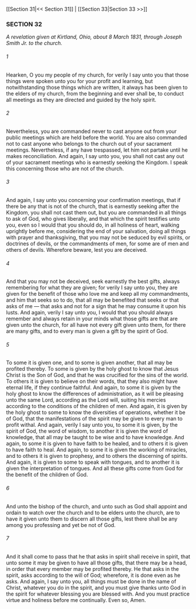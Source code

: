 [[Section 31|<< Section 31]]  |  [[Section 33|Section 33 >>]]

### SECTION 32

*A revelation given at Kirtland, Ohio, about 8 March 1831, through Joseph Smith Jr. to the church.*

###### 1
Hearken, O you my people of my church, for verily I say unto you that those things were spoken unto you for your profit and learning, but notwithstanding those things which are written, it always has been given to the elders of my church, from the beginning and ever shall be, to conduct all meetings as they are directed and guided by the holy spirit.

###### 2
Nevertheless, you are commanded never to cast anyone out from your public meetings which are held before the world. You are also commanded not to cast anyone who belongs to the church out of your sacrament meetings. Nevertheless, if any have trespassed, let him not partake until he makes reconciliation. And again, I say unto you, you shall not cast any out of your sacrament meetings who is earnestly seeking the Kingdom. I speak this concerning those who are not of the church.

###### 3
And again, I say unto you concerning your confirmation meetings, that if there be any that is not of the church, that is earnestly seeking after the Kingdom, you shall not cast them out, but you are commanded in all things to ask of God, who gives liberally, and that which the spirit testifies unto you, even so I would that you should do, in all holiness of heart, walking uprightly before me, considering the end of your salvation, doing all things with prayer and thanksgiving, that you may not be seduced by evil spirits, or doctrines of devils, or the commandments of men, for some are of men and others of devils. Wherefore beware, lest you are deceived.

###### 4
And that you may not be deceived, seek earnestly the best gifts, always remembering for what they are given; for verily I say unto you, they are given for the benefit of those who love me and keep all my commandments, and him that seeks so to do, that all may be benefited that seeks or that asks of me — that asks and not for a sign that he may consume it upon his lusts. And again, verily I say unto you, I would that you should always remember and always retain in your minds what those gifts are that are given unto the church, for all have not every gift given unto them, for there are many gifts, and to every man is given a gift by the spirit of God.

###### 5
To some it is given one, and to some is given another, that all may be profited thereby. To some is given by the holy ghost to know that Jesus Christ is the Son of God, and that he was crucified for the sins of the world. To others it is given to believe on their words, that they also might have eternal life, if they continue faithful. And again, to some it is given by the holy ghost to know the differences of administration, as it will be pleasing unto the same Lord, according as the Lord will, suiting his mercies according to the conditions of the children of men. And again, it is given by the holy ghost to some to know the diversities of operations, whether it be of God, that the manifestations of the spirit may be given to every man to profit withal. And again, verily I say unto you, to some it is given, by the spirit of God, the word of wisdom, to another it is given the word of knowledge, that all may be taught to be wise and to have knowledge. And again, to some it is given to have faith to be healed, and to others it is given to have faith to heal. And again, to some it is given the working of miracles, and to others it is given to prophesy, and to others the discerning of spirits. And again, it is given to some to speak with tongues, and to another it is given the interpretation of tongues. And all these gifts come from God for the benefit of the children of God.

###### 6
And unto the bishop of the church, and unto such as God shall appoint and ordain to watch over the church and to be elders unto the church, are to have it given unto them to discern all those gifts, lest there shall be any among you professing and yet be not of God.

###### 7
And it shall come to pass that he that asks in spirit shall receive in spirit, that unto some it may be given to have all those gifts, that there may be a head, in order that every member may be profited thereby. He that asks in the spirit, asks according to the will of God; wherefore, it is done even as he asks. And again, I say unto you, all things must be done in the name of Christ, whatever you do in the spirit, and you must give thanks unto God in the spirit for whatever blessing you are blessed with. And you must practice virtue and holiness before me continually. Even so, Amen.